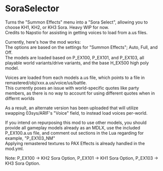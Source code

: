 # SoraSelector
Turns the "Summon Effects" menu into a "Sora Select", allowing you to choose KH1, KH2, or KH3 Sora. Heavy WIP for now. </br>
Credits to Napstio for assisting in getting voices to load from a.us files. </br>


Currently, here's how the mod works: </br>
The options are based on the settings for "Summon Effects"; Auto, Full, and Off. </br>
The models are loaded based on P_EX100, P_EX101, and P_EX103, all playable world variants/drive variants, and the base H_EX500 high poly model. </br>

Voices are loaded from each models a.us file, which points to a file in remastered/obj/xxx.a.us/voice/us/battle. </br>
This currently poses an issue with world-specific quotes like party members, as there is no way to account for using different quotes when in differnt worlds</br>

As a result, an alternate version has been uploaded that will utilize swapping 03sys/ARIF's "Voice" field, to instead load voices per-world. </br>

If you intend on repurposing this mod to use other models, you should provide all gameplay models already as an MDLX, use the included P_EX100.a.us file, and comment out sections in the Lua regarding for example, "P_EX103_NM" </br>
Applying remastered textures to PAX Effects is already handled in the mod.yml. </br>

Note: P_EX100 -> KH2 Sora Option, P_EX101 -> KH1 Sora Option, P_EX103 -> KH3 Sora Option.
